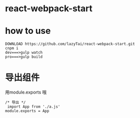 # react-webpack-start

# how to use
```
DOWNLOAD https://github.com/lazyTai/react-webpack-start.git
cnpm i
dev===>gulp watch
pro===>gulp build
```

# 导出组件
用module.exports 哦
```
/* 导出 */
 import App from './a.js'
module.exports = App 
```


